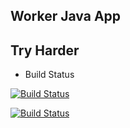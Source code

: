 ## Worker Java App

## Try Harder

* Build Status

[![Build Status](http://34.125.110.220:8080/buildStatus/icon?job=instavote%2Fworker-build)](http://34.125.110.220:8080/job/instavote/job/worker-build/)

[![Build Status](http://34.125.110.220:8080/buildStatus/icon?job=instavote%2Fworker-test&subject=UnitTest)](http://34.125.110.220:8080/job/instavote/job/worker-test/)
